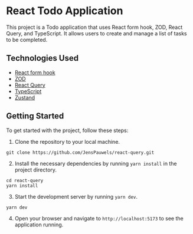 # React Todo Application

This project is a Todo application that uses React form hook, ZOD, React Query, and TypeScript. It allows users to create and manage a list of tasks to be completed.

## Technologies Used

- [React form hook](https://react-hook-form.com/)
- [ZOD](https://github.com/colinhacks/zod)
- [React Query](https://react-query.tanstack.com/)
- [TypeScript](https://www.typescriptlang.org/)
- [Zustand](https://github.com/pmndrs/zustand)

## Getting Started

To get started with the project, follow these steps:

1. Clone the repository to your local machine.

```
git clone https://github.com/JensPauwels/react-query.git
```
2. Install the necessary dependencies by running `yarn install` in the project directory.

```
cd react-query
yarn install
```

3. Start the development server by running `yarn dev`.

```
yarn dev
```

4. Open your browser and navigate to `http://localhost:5173` to see the application running.

